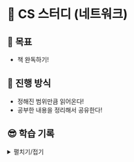 # 📗 CS 스터디 (네트워크)
## 🎯 목표
 - 책 완독하기!

## 🙋 진행 방식
 - 정해진 범위만큼 읽어온다!
 - 공부한 내용을 정리해서 공유한다!

## 😎 학습 기록
<details>
    <summary>펼치기/접기</summary>

 <h3> 1주차 (23.05.23 ~ 23.05.30) </h3>
 <ul>
   <li> 1장 : 웹과 네트워크의 기본에 대해서 알아보자 </li>
   <li> 2장 : 간단한 프로토콜 HTTP </li>
 </ul>

 <h3> 2주차 (23.05.31 ~ 23.06.06) </h3>
 <ul>
   <li> 3장 : HTTP의 정보는 HTTP 메시지에 있다 </li>
   <li> 4장 : 결과를 전달하는 HTTP 상태 코드 </li>
 </ul> 

 <h3> 3주차 (23.06.07 ~ 23.06.13) </h3>
 <ul>
   <li> 5장 : HTTP와 연계하는 웹 서버 </li>
 </ul> 

 <h3> 4주차 (23.06.14 ~ 23.06.20) </h3>
 <ul>
   <li> 6장 : HTTP 헤더 </li>
 </ul> 
 
</details>
